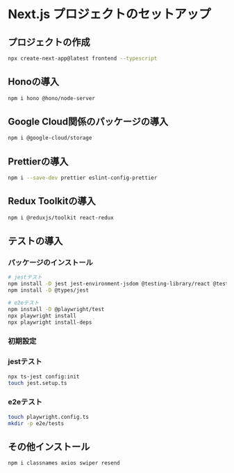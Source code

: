 # Next.js プロジェクトのセットアップ

## プロジェクトの作成

```bash
npx create-next-app@latest frontend --typescript
```

## Honoの導入

```bash
npm i hono @hono/node-server
```

## Google Cloud関係のパッケージの導入

```bash
npm i @google-cloud/storage
```

## Prettierの導入

```bash
npm i --save-dev prettier eslint-config-prettier
```

## Redux Toolkitの導入

```bash
npm i @reduxjs/toolkit react-redux
```

## テストの導入

### パッケージのインストール

```bash
# jestテスト
npm install -D jest jest-environment-jsdom @testing-library/react @testing-library/jest-dom ts-jest node-mocks-http\n
npm install -D @types/jest

# e2eテスト
npm install -D @playwright/test
npx playwright install
npx playwright install-deps
```

### 初期設定

### jestテスト

```bash
npx ts-jest config:init
touch jest.setup.ts
```

### e2eテスト

```bash
touch playwright.config.ts
mkdir -p e2e/tests
```

## その他インストール

```bash
npm i classnames axios swiper resend
```
